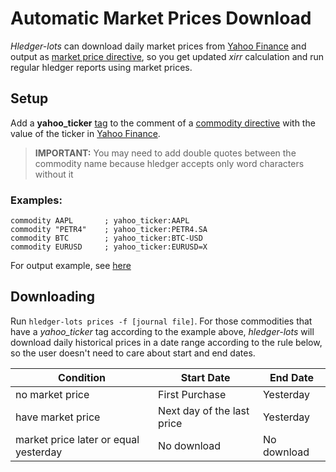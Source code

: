 # Automatic Market Prices Download

*Hledger-lots* can download daily market prices from [Yahoo Finance](https://finance.yahoo.com/) and output as [market price directive](https://hledger.org/1.29/hledger.html#p-directive), so you get updated *xirr* calculation and run regular hledger reports using market prices.

## Setup

Add a **yahoo_ticker** [tag](https://hledger.org/1.29/hledger.html#tags) to the comment of a [commodity directive](https://hledger.org/1.29/hledger.html#commodity-directive) with the value of the ticker in [Yahoo Finance](https://finance.yahoo.com/).

> **IMPORTANT:** You may need to add double quotes between the commodity name because hledger accepts only word characters without it

### Examples:

```text
commodity AAPL       ; yahoo_ticker:AAPL                                      
commodity "PETR4"    ; yahoo_ticker:PETR4.SA                                  
commodity BTC        ; yahoo_ticker:BTC-USD 
commodity EURUSD     ; yahoo_ticker:EURUSD=X
```

For output example, see [here](/hledger-lots/output/#prices)


## Downloading

Run `hledger-lots prices -f [journal file]`. For those commodities that have a *yahoo_ticker* tag according to the example above, *hledger-lots* will download daily historical prices in a date range according to the rule below, so the user doesn't need to care about start and end dates.

| Condition                             | Start Date                 | End Date    |
|---------------------------------------|----------------------------|-------------|
| no market price                       | First Purchase             | Yesterday   |
| have market price                     | Next day of the last price | Yesterday   |
| market price later or equal yesterday | No download                | No download |
